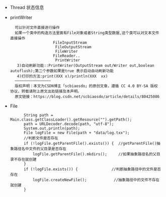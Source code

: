 * Thread 状态信息












* printWriter

        可以针对文件直接进行操作
        如果一个类中的构造方法里面有File对象或者String类型数据,这个类可以对文本文件直接操作
                         FileInputStream
                          FileOutputStream
                          FileWriter
                         FileReader..
                          PrintWriter
         3)自动刷新功能::PrintWriter(OutputStream out/Writer out,boolean autoflush);第二个参数如果是true 表示启动自动刷新功能
         4)打印的方法:print(XXX x)/println(XXX  xx)
        ————————————————
        版权声明：本文为CSDN博主「scbiaosdo」的原创文章，遵循 CC 4.0 BY-SA 版权协议，转载请附上原文出处链接及本声明。
        原文链接：https://blog.csdn.net/scbiaosdo/article/details/80425086

* File
            
            String path = Main.class.getClassLoader().getResource("").getPath();
            path = URLDecoder.decode(path, "utf-8");
            System.out.println(path);
            File logFile = new File(path + "data/log.txx");
            //判断文件是否存在
            if (!logFile.getParentFile().exists()) {  //getParentFile()抽象路径名中文件的父目录是否存在
                logFile.getParentFile().mkdirs();     //如果抽象路径名的父目录不存在就创建
            }
            if (!logFile.exists()) {               //判断抽象路径中的文件是否存在
                logFile.createNewFile();            //抽象路径中的文件不存在就创建
            }